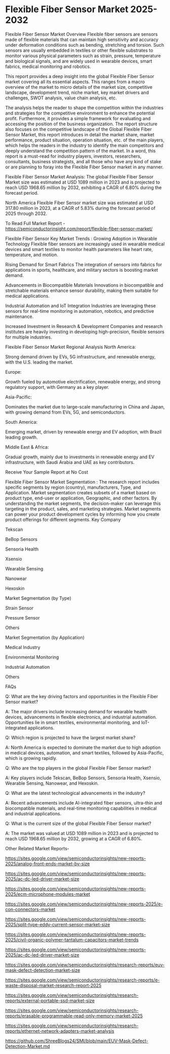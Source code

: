 <h1>Flexible Fiber Sensor Market 2025-2032</h1>
Flexible Fiber Sensor Market Overview
Flexible fiber sensors are sensors made of flexible materials that can maintain high sensitivity and accuracy under deformation conditions such as bending, stretching and torsion. Such sensors are usually embedded in textiles or other flexible substrates to monitor various physical parameters such as strain, pressure, temperature and biological signals, and are widely used in wearable devices, smart fabrics, medical monitoring and robotics.

This report provides a deep insight into the global Flexible Fiber Sensor market covering all its essential aspects. This ranges from a macro overview of the market to micro details of the market size, competitive landscape, development trend, niche market, key market drivers and challenges, SWOT analysis, value chain analysis, etc.

The analysis helps the reader to shape the competition within the industries and strategies for the competitive environment to enhance the potential profit. Furthermore, it provides a simple framework for evaluating and accessing the position of the business organization. The report structure also focuses on the competitive landscape of the Global Flexible Fiber Sensor Market, this report introduces in detail the market share, market performance, product situation, operation situation, etc. of the main players, which helps the readers in the industry to identify the main competitors and deeply understand the competition pattern of the market.
In a word, this report is a must-read for industry players, investors, researchers, consultants, business strategists, and all those who have any kind of stake or are planning to foray into the Flexible Fiber Sensor market in any manner.

Flexible Fiber Sensor Market Analysis:
The global Flexible Fiber Sensor Market size was estimated at USD 1089 million in 2023 and is projected to reach USD 1968.65 million by 2032, exhibiting a CAGR of 6.80% during the forecast period.

North America Flexible Fiber Sensor market size was estimated at USD 317.80 million in 2023, at a CAGR of 5.83% during the forecast period of 2025 through 2032.


To Read Full Market Report - https://semiconductorinsight.com/report/flexible-fiber-sensor-market/


Flexible Fiber Sensor Key Market Trends  :
Growing Adoption in Wearable Technology
Flexible fiber sensors are increasingly used in wearable medical devices and smart textiles to monitor health parameters like heart rate, temperature, and motion.

Rising Demand for Smart Fabrics
The integration of sensors into fabrics for applications in sports, healthcare, and military sectors is boosting market demand.

Advancements in Biocompatible Materials
Innovations in biocompatible and stretchable materials enhance sensor durability, making them suitable for medical applications.

Industrial Automation and IoT Integration
Industries are leveraging these sensors for real-time monitoring in automation, robotics, and predictive maintenance.

Increased Investment in Research & Development
Companies and research institutes are heavily investing in developing high-precision, flexible sensors for multiple industries.

Flexible Fiber Sensor Market Regional Analysis 
North America:

Strong demand driven by EVs, 5G infrastructure, and renewable energy, with the U.S. leading the market.

Europe:

Growth fueled by automotive electrification, renewable energy, and strong regulatory support, with Germany as a key player.

Asia-Pacific:

Dominates the market due to large-scale manufacturing in China and Japan, with growing demand from EVs, 5G, and semiconductors.

South America:

Emerging market, driven by renewable energy and EV adoption, with Brazil leading growth.

Middle East & Africa:

Gradual growth, mainly due to investments in renewable energy and EV infrastructure, with Saudi Arabia and UAE as key contributors.

Receive Your Sample Report at No Cost 

Flexible Fiber Sensor Market Segmentation :
The research report includes specific segments by region (country), manufacturers, Type, and Application. Market segmentation creates subsets of a market based on product type, end-user or application, Geographic, and other factors. By understanding the market segments, the decision-maker can leverage this targeting in the product, sales, and marketing strategies. Market segments can power your product development cycles by informing how you create product offerings for different segments.
Key Company

Tekscan

BeBop Sensors

Sensoria Health

Xsensio

Wearable Sensing

Nanowear

Hexoskin

Market Segmentation (by Type)

Strain Sensor

Pressure Sensor

Others

Market Segmentation (by Application)

Medical Industry

Environmental Monitoring

Industrial Automation

Others

FAQs
 

Q: What are the key driving factors and opportunities in the Flexible Fiber Sensor market?

A: The major drivers include increasing demand for wearable health devices, advancements in flexible electronics, and industrial automation. Opportunities lie in smart textiles, environmental monitoring, and IoT-integrated applications.


Q: Which region is projected to have the largest market share?

A: North America is expected to dominate the market due to high adoption in medical devices, automation, and smart textiles, followed by Asia-Pacific, which is growing rapidly.


Q: Who are the top players in the global Flexible Fiber Sensor market?

A: Key players include Tekscan, BeBop Sensors, Sensoria Health, Xsensio, Wearable Sensing, Nanowear, and Hexoskin.


Q: What are the latest technological advancements in the industry?

A: Recent advancements include AI-integrated fiber sensors, ultra-thin and biocompatible materials, and real-time monitoring capabilities in medical and industrial applications.


Q: What is the current size of the global Flexible Fiber Sensor market?

A: The market was valued at USD 1089 million in 2023 and is projected to reach USD 1968.65 million by 2032, growing at a CAGR of 6.80%.


Other Related Market Reports-

https://sites.google.com/view/semiconductorinsights/new-reports-2025/analog-front-ends-market-by-size

https://sites.google.com/view/semiconductorinsights/new-reports-2025/ac-dc-led-driver-market-size

https://sites.google.com/view/semiconductorinsights/new-reports-2025/ecm-microphone-modules-market

https://sites.google.com/view/semiconductorinsights/new-reports-2025/e-con-connectors-market

https://sites.google.com/view/semiconductorinsights/new-reports-2025/split-type-eddy-current-sensor-market-size

https://sites.google.com/view/semiconductorinsights/new-reports-2025/civil-organic-polymer-tantalum-capacitors-market-trends

https://sites.google.com/view/semiconductorinsights/new-reports-2025/ac-dc-led-driver-market-size

https://sites.google.com/view/semiconductorinsights/research-reports/euv-mask-defect-detection-market-size

https://sites.google.com/view/semiconductorinsights/research-reports/e-waste-disposal-market-research-report-2025

https://sites.google.com/view/semiconductorinsights/research-reports/external-portable-ssd-market-size

https://sites.google.com/view/semiconductorinsights/research-reports/erasable-programmable-read-only-memory-market-2025

https://sites.google.com/view/semiconductorinsights/research-reports/ethernet-network-adapters-market-analysis

https://github.com/ShreeBlogs24/SMI/blob/main/EUV-Mask-Defect-Detection-Market.md
